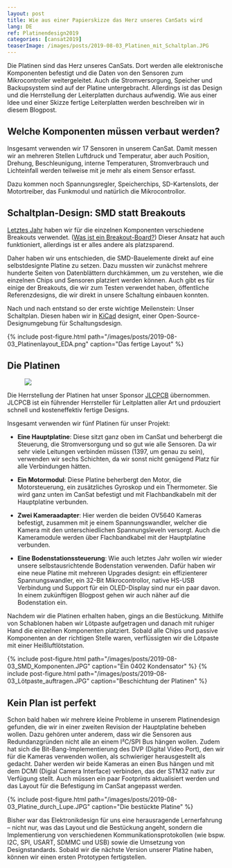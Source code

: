 ```yaml
---
layout: post
title: Wie aus einer Papierskizze das Herz unseres CanSats wird 
lang: DE
ref: Platinendesign2019
categories: [cansat2019]
teaserImage: /images/posts/2019-08-03_Platinen_mit_Schaltplan.JPG
---
```

Die Platinen sind das Herz unseres CanSats. Dort werden alle elektronische Komponenten befestigt und die Daten von den Sensoren zum Mikrocontroller weitergeleitet. Auch die Stromversorgung, Speicher und Backupsystem sind auf der Platine untergebracht. Allerdings ist das Design und die Herrstellung der Leiterplatten durchaus aufwendig. Wie aus einer Idee und einer Skizze fertige Leiterplatten werden beschreiben wir in diesem Blogpost.

## Welche Komponenten müssen verbaut werden?

Insgesamt verwenden wir 17 Sensoren in unserem CanSat. Damit messen wir an mehreren Stellen Luftdruck und Temperatur, aber auch Position, Drehung, Beschleunigung, interne Temperaturen, Stromverbrauch und Lichteinfall werden teilweise mit je mehr als einem Sensor erfasst.

Dazu kommen noch Spannungsregler, Speicherchips, SD-Kartenslots, der Motortreiber, das Funkmodul und natürlich die Mikrocontrollor. 

## Schaltplan-Design: SMD statt Breakouts

[Letztes Jahr](https://apoapsishgv.github.io/Schaltplan-und-Platinen-Design/) haben wir für die einzelnen Komponenten verschiedene Breakouts verwendet. ([Was ist ein Breakout-Board?](https://programmingelectronics.com/what-is-a-breakout-board-for-arduino/)) Dieser Ansatz hat auch funktioniert, allerdings ist er alles andere als platzsparend.

Daher haben wir uns entschieden, die SMD-Bauelemente direkt auf eine selbstdesignte Platine zu setzen. Dazu mussten wir zunächst mehrere hunderte Seiten von Datenblättern durchkämmen, um zu verstehen, wie die einzelnen Chips und Sensoren platziert werden können. Auch gibt es für einige der Breakouts, die wir zum Testen verwendet haben, öffentliche Referenzdesigns, die wir direkt in unsere Schaltung einbauen konnten.

Nach und nach entstand so der erste wichtige Meilenstein: Unser Schaltplan. Diesen haben wir in [KiCad](http://www.kicad-pcb.org/) designt, einer Open-Source-Designumgebung für Schaltungsdesign.

{% include post-figure.html path="/images/posts/2019-08-03_Platinenlayout_EDA.png" caption="Das fertige Layout" %}


## Die Platinen

<figure class="right">
  <a href="https://jlcpcb.com">
    <img src="{{ site.baseurl }}/images/2019-sponsoren/JLCPCB.png" />
  </a>
</figure>

Die Herrstellung der Platinen hat unser Sponsor [JLCPCB](https://jlcpcb.com) übernommen. JLCPCB ist ein führender Herrsteller für Leitplatten aller Art und prdouziert schnell und kosteneffektiv fertige Designs.

Insgesamt verwenden wir fünf Platinen für unser Projekt:

- **Eine Hauptplatine**: Diese sitzt ganz oben im CanSat und beherbergt die Steuerung, die Stromversorgung und so gut wie alle Sensoren. Da wir sehr viele Leitungen verbinden müssen (1397, um genau zu sein), verwenden wir sechs Schichten, da wir sonst nicht genügend Platz für alle Verbindungen hätten.

- **Ein Motormodul**: Diese Platine beherbergt den Motor, die Motorsteuerung, ein zusätzliches Gyroskop und ein Thermometer. Sie wird ganz unten im CanSat befestigt und mit Flachbandkabeln mit der Hauptplatine verbunden.

- **Zwei Kameraadapter**: Hier werden die beiden OV5640 Kameras befestigt, zusammen mit je einem Spannungswandler, welcher die Kamera mit den unterschiedlichen Spannungsleveln versorgt. Auch die Kameramodule werden über Flachbandkabel mit der Hauptplatine verbunden.

- **Eine Bodenstationssteuerung**: Wie auch letztes Jahr wollen wir wieder unsere selbstausrichtende Bodenstation verwenden. Dafür haben wir eine neue Platine mit mehreren Upgrades designt: ein effizienterer Spannungswandler, ein 32-Bit Mikrocontrollor, native HS-USB Verbindung und Support für ein OLED-Display sind nur ein paar davon. In einem zukünftigen Blogpost gehen wir auch näher auf die Bodenstation ein.

Nachdem wir die Platinen erhalten haben, gings an die Bestückung. Mithilfe von Schablonen haben wir Lötpaste aufgetragen und danach mit ruhiger Hand die einzelnen Komponenten platziert. Sobald alle Chips und passive Komponenten an der richtigen Stelle waren, verflüssigten wir die Lötpaste mit einer Heißluftlötstation.

{% include post-figure.html path="/images/posts/2019-08-03_SMD_Komponenten.JPG" caption="Ein 0402 Kondensator" %}
{% include post-figure.html path="/images/posts/2019-08-03_Lötpaste_auftragen.JPG" caption="Beschichtung der Platinen" %}

## Kein Plan ist perfekt

Schon bald haben wir mehrere kleine Probleme in unserem Platinendesign gefunden, die wir in einer zweiten Revision der Hauptplatine beheben wollen. Dazu gehören unter anderem, dass wir die Sensoren aus Redundanzgründen nicht alle an einem I²C/SPI Bus hängen wollen. Zudem hat sich die Bit-Bang-Implementierung des DVP (Digital Video Port), den wir für die Kameras verwenden wollen, als schwieriger herausgestellt als gedacht. Daher werden wir beide Kameras an einen Bus hängen und mit dem DCMI (Digial Camera Interface) verbinden, das der STM32 nativ zur Verfügung stellt. Auch müssen ein paar Footprints aktualisiert werden und das Layout für die Befestigung im CanSat angepasst werden.

{% include post-figure.html path="/images/posts/2019-08-03_Platine_durch_Lupe.JPG" caption="Die bestückte Platine" %}

Bisher war das Elektronikdesign für uns eine herausragende Lernerfahrung – nicht nur, was das Layout und die Bestückung angeht, sondern die Implementierung von verschiedenen Kommunikationsprotokollen (wie bspw. I2C, SPI, USART, SDMMC und USB) sowie die Umsetzung von Designstandards. Sobald wir die nächste Version unserer Platine haben, können wir einen ersten Prototypen fertigstellen.
